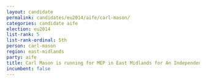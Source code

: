 ```yaml
---
layout: candidate
permalink: candidates/eu2014/aife/carl-mason/
categories: candidate aife
election: eu2014
list-rank: 5
list-rank-ordinal: 5th
person: carl-mason
region: east-midlands
party: aife
title: Carl Mason is running for MEP in East Midlands for An Independence From Europe
incumbent: false
---
```

